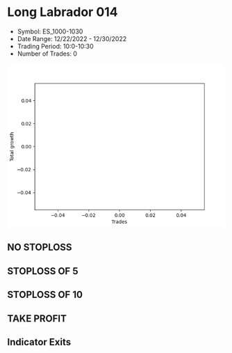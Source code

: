 # Long Labrador 014 
- Symbol: ES_1000-1030
- Date Range: 12/22/2022 - 12/30/2022
- Trading Period: 10:0-10:30
- Number of Trades: 0

![Plot](LongLabrador014ES_1000-1030.png)
## NO STOPLOSS














## STOPLOSS OF 5














## STOPLOSS OF 10














## TAKE PROFIT











## Indicator Exits


